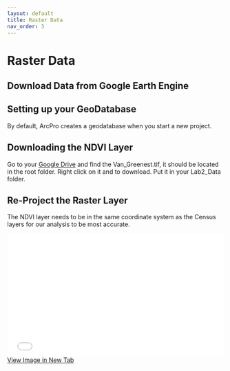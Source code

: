 ```yaml
---
layout: default
title: Raster Data
nav_order: 3
---
```


# Raster Data

## Download Data from Google Earth Engine

## Setting up your GeoDatabase
By default, ArcPro creates a geodatabase when you start a new project.


## Downloading the NDVI Layer

Go to your [Google Drive](https://drive.google.com/drive/my-drive) and find the Van_Greenest.tif, it should be located in the root folder.  Right click on it and to download.  Put it in your Lab2_Data folder.

## Re-Project the Raster Layer

The NDVI layer needs to be in the same coordinate system as the Census layers for our analysis to be most accurate.


<div style="overflow: hidden;
  padding-top: 56.25%;
  position: relative">
  <iframe src="ProjectRasters.mp4" title="Processes" scrolling="no" frameborder="0"
    style="border: 0;
   height: 100%;
   left: 0;
   position: absolute;
   top: 0;
   width: 100%;">
   <p>Your browser does not support iframes.</p>
 </iframe>
</div>
<a href="ProjectRasters.mp4" target="_blank">View Image in New Tab</a>
